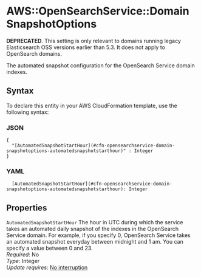 # AWS::OpenSearchService::Domain SnapshotOptions<a name="aws-properties-opensearchservice-domain-snapshotoptions"></a>

**DEPRECATED**\. This setting is only relevant to domains running legacy Elasticsearch OSS versions earlier than 5\.3\. It does not apply to OpenSearch domains\.

The automated snapshot configuration for the OpenSearch Service domain indexes\.

## Syntax<a name="aws-properties-opensearchservice-domain-snapshotoptions-syntax"></a>

To declare this entity in your AWS CloudFormation template, use the following syntax:

### JSON<a name="aws-properties-opensearchservice-domain-snapshotoptions-syntax.json"></a>

```
{
  "[AutomatedSnapshotStartHour](#cfn-opensearchservice-domain-snapshotoptions-automatedsnapshotstarthour)" : Integer
}
```

### YAML<a name="aws-properties-opensearchservice-domain-snapshotoptions-syntax.yaml"></a>

```
  [AutomatedSnapshotStartHour](#cfn-opensearchservice-domain-snapshotoptions-automatedsnapshotstarthour): Integer
```

## Properties<a name="aws-properties-opensearchservice-domain-snapshotoptions-properties"></a>

`AutomatedSnapshotStartHour` <a name="cfn-opensearchservice-domain-snapshotoptions-automatedsnapshotstarthour"></a>
The hour in UTC during which the service takes an automated daily snapshot of the indexes in the OpenSearch Service domain\. For example, if you specify 0, OpenSearch Service takes an automated snapshot everyday between midnight and 1 am\. You can specify a value between 0 and 23\.  
_Required_: No  
_Type_: Integer  
_Update requires_: [No interruption](https://docs.aws.amazon.com/AWSCloudFormation/latest/UserGuide/using-cfn-updating-stacks-update-behaviors.html#update-no-interrupt)
